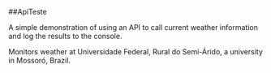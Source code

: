 ##ApiTeste

A simple demonstration of using an API to call current weather information and log the results to the console.

Monitors weather at Universidade Federal, Rural do Semi-Árido, a university in Mossoró, Brazil.
